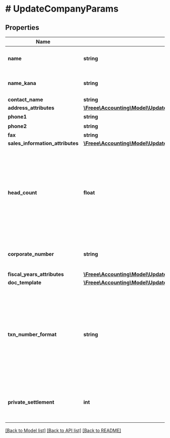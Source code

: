 # # UpdateCompanyParams

## Properties

Name | Type | Description | Notes
------------ | ------------- | ------------- | -------------
**name** | **string** | 事業所の正式名称 (100文字以内) | [optional] 
**name_kana** | **string** | 正式名称フリガナ (100文字以内) | [optional] 
**contact_name** | **string** | user1 | [optional] 
**address_attributes** | [**\Freee\Accounting\Model\UpdateCompanyParamsAddressAttributes**](UpdateCompanyParamsAddressAttributes.md) |  | [optional] 
**phone1** | **string** | 電話番号１ | [optional] 
**phone2** | **string** | 電話番号２ | [optional] 
**fax** | **string** | FAX | [optional] 
**sales_information_attributes** | [**\Freee\Accounting\Model\UpdateCompanyParamsSalesInformationAttributes**](UpdateCompanyParamsSalesInformationAttributes.md) |  | [optional] 
**head_count** | **float** | 従業員数（0: 経営者のみ、1: 2~5人、2: 6~10人、3: 11~20人、4: 21~30人、5: 31~40人、6: 41~100人、7: 100人以上 | [optional] 
**corporate_number** | **string** | 法人番号 (半角数字13桁、法人のみ) | [optional] 
**fiscal_years_attributes** | [**\Freee\Accounting\Model\UpdateCompanyParamsFiscalYearsAttributes**](UpdateCompanyParamsFiscalYearsAttributes.md) |  | [optional] 
**doc_template** | [**\Freee\Accounting\Model\UpdateCompanyParamsDocTemplate**](UpdateCompanyParamsDocTemplate.md) |  | [optional] 
**txn_number_format** | **string** | 仕訳番号形式（not_used: 使用しない、digits: 数字（例：5091824）、alnum: 英数字（例：59J0P））Available values : not_used, digits, alnum | [optional] 
**private_settlement** | **int** | プライベート資金/役員資金（0: 使用しない、1: 使用する） | [optional] 

[[Back to Model list]](../../README.md#documentation-for-models) [[Back to API list]](../../README.md#documentation-for-api-endpoints) [[Back to README]](../../README.md)


